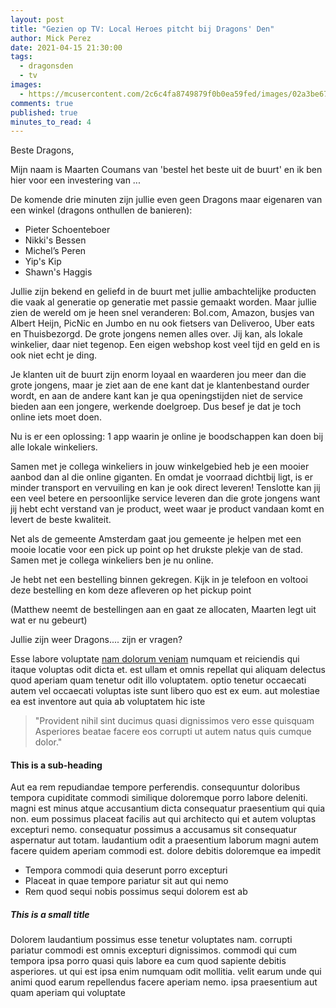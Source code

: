 ```yaml
---
layout: post
title: "Gezien op TV: Local Heroes pitcht bij Dragons' Den"
author: Mick Perez
date: 2021-04-15 21:30:00
tags:
  - dragonsden
  - tv
images:
  - https://mcusercontent.com/2c6c4fa8749879f0b0ea59fed/images/02a3be67-0b29-4510-a542-f7a5fc9743a7.jpg
comments: true
published: true
minutes_to_read: 4
---
```

Beste Dragons,

Mijn naam is Maarten Coumans van 'bestel het beste uit de buurt' en ik ben hier voor een investering van ...

De komende drie minuten zijn jullie even geen Dragons maar eigenaren van een winkel (dragons onthullen de banieren):
- Pieter Schoenteboer
- Nikki's Bessen
- Michel’s Peren
- Yip's Kip
- Shawn's Haggis

Jullie zijn bekend en geliefd in de buurt met jullie ambachtelijke producten die vaak al generatie op generatie met passie gemaakt worden. Maar jullie zien de wereld om je heen snel veranderen: Bol.com, Amazon, busjes van Albert Heijn, PicNic en Jumbo en nu ook fietsers van Deliveroo, Uber eats en Thuisbezorgd. De grote jongens nemen alles over. Jij kan, als lokale winkelier, daar niet tegenop. Een eigen webshop kost veel tijd en geld en is ook niet echt je ding. 

Je klanten uit de buurt zijn enorm loyaal en waarderen jou meer dan die grote jongens, maar je ziet aan de ene kant dat je klantenbestand ourder wordt, en aan de andere kant kan je qua openingstijden niet de service bieden aan een jongere, werkende doelgroep. Dus besef je dat je toch online iets moet doen.

Nu is er een oplossing: 1 app waarin je online je boodschappen kan doen bij alle lokale winkeliers.

Samen met je collega winkeliers in jouw winkelgebied heb je een mooier aanbod dan al die online giganten. En omdat je voorraad dichtbij ligt, is er minder transport en vervuiling en kan je ook direct leveren! Tenslotte kan jij een veel betere en persoonlijke service leveren dan die grote jongens want jij hebt echt verstand van je product, weet waar je product vandaan komt en levert de beste kwaliteit.

Net als de gemeente Amsterdam gaat jou gemeente je helpen met een mooie locatie voor een pick up point op het drukste plekje van de stad. Samen met je collega winkeliers ben je nu online.

Je hebt net een bestelling binnen gekregen. Kijk in je telefoon en voltooi deze bestelling en kom deze afleveren op het pickup point

(Matthew neemt de bestellingen aan en gaat ze allocaten, Maarten legt uit wat er nu gebeurt)

Jullie zijn weer Dragons.... zijn er vragen?

Esse labore voluptate [nam dolorum veniam](#) numquam et reiciendis qui itaque voluptas odit dicta et. est ullam et omnis repellat qui aliquam delectus quod aperiam quam tenetur odit illo voluptatem. optio tenetur occaecati autem vel occaecati voluptas iste sunt libero quo est ex eum. aut molestiae ea est inventore aut quia ab voluptatem hic iste

> "Provident nihil sint ducimus quasi dignissimos vero esse quisquam Asperiores beatae facere eos corrupti ut autem natus quis cumque dolor."

#### This is a sub-heading

Aut ea rem repudiandae tempore perferendis. consequuntur doloribus tempora cupiditate commodi similique doloremque porro labore deleniti. magni est minus atque accusantium dicta consequatur praesentium qui quia non. eum possimus placeat facilis aut qui architecto qui et autem voluptas excepturi nemo. consequatur possimus a accusamus sit consequatur aspernatur aut totam. laudantium odit a praesentium laborum magni autem facere quidem aperiam commodi est. dolore debitis doloremque ea impedit

* Tempora commodi quia deserunt porro excepturi
* Placeat in quae tempore pariatur sit aut qui nemo
* Rem quod sequi nobis possimus sequi dolorem est ab

##### This is a small title

Dolorem laudantium possimus esse tenetur voluptates nam. corrupti pariatur commodi est omnis excepturi dignissimos. commodi qui cum tempora ipsa porro quasi quis labore ea cum quod sapiente debitis asperiores. ut qui est ipsa enim numquam odit mollitia. velit earum unde qui animi quod earum repellendus facere aperiam nemo. ipsa praesentium aut quam aperiam qui voluptate